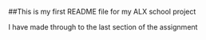 ##This is my first README file for my ALX school project

I have made through to the last section of the assignment
